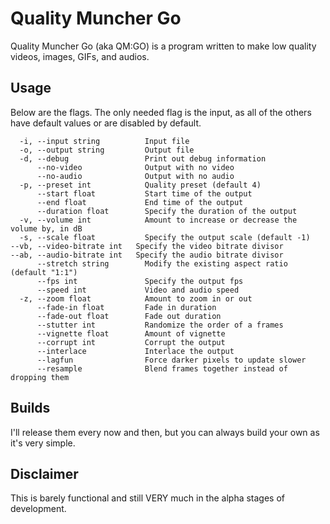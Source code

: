 # Quality Muncher Go
Quality Muncher Go (aka QM:GO) is a program written to make low quality videos, images, GIFs, and audios.

## Usage
Below are the flags. The only needed flag is the input, as all of the others have default values or are disabled by default.
```
  -i, --input string          Input file
  -o, --output string         Output file
  -d, --debug                 Print out debug information
      --no-video              Output with no video
      --no-audio              Output with no audio
  -p, --preset int            Quality preset (default 4)
      --start float           Start time of the output
      --end float             End time of the output
      --duration float        Specify the duration of the output
  -v, --volume int            Amount to increase or decrease the volume by, in dB
  -s, --scale float           Specify the output scale (default -1)
--vb, --video-bitrate int   Specify the video bitrate divisor
--ab, --audio-bitrate int   Specify the audio bitrate divisor
      --stretch string        Modify the existing aspect ratio (default "1:1")
      --fps int               Specify the output fps
      --speed int             Video and audio speed
  -z, --zoom float            Amount to zoom in or out
      --fade-in float         Fade in duration
      --fade-out float        Fade out duration
      --stutter int           Randomize the order of a frames
      --vignette float        Amount of vignette
      --corrupt int           Corrupt the output
      --interlace             Interlace the output
      --lagfun                Force darker pixels to update slower
      --resample              Blend frames together instead of dropping them
```

## Builds
I'll release them every now and then, but you can always build your own as it's very simple.

## Disclaimer
This is barely functional and still VERY much in the alpha stages of development.